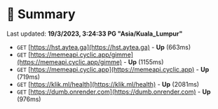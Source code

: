 # 📖 Summary
Last updated: **19/3/2023, 3:24:33 PG "Asia/Kuala_Lumpur"**

- `GET` [https://hst.aytea.ga](https://hst.aytea.ga) - **Up** (663ms)
- `GET` [https://memeapi.cyclic.app/gimme](https://memeapi.cyclic.app/gimme) - **Up** (1155ms)
- `GET` [https://memeapi.cyclic.app](https://memeapi.cyclic.app) - **Up** (719ms)
- `GET` [https://klik.ml/health](https://klik.ml/health) - **Up** (2081ms)
- `GET` [https://dumb.onrender.com](https://dumb.onrender.com) - **Up** (976ms)
